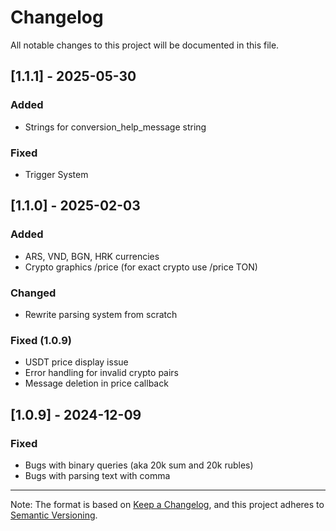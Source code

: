 # Changelog

All notable changes to this project will be documented in this file.

## [1.1.1] - 2025-05-30

### Added

- Strings for conversion_help_message string

### Fixed

- Trigger System

## [1.1.0] - 2025-02-03

### Added

- ARS,  VND, BGN, HRK currencies
- Crypto graphics /price (for exact crypto use /price TON)

### Changed

- Rewrite parsing system from scratch

### Fixed (1.0.9)

- USDT price display issue
- Error handling for invalid crypto pairs
- Message deletion in price callback

## [1.0.9] - 2024-12-09

### Fixed

- Bugs with binary queries (aka 20k sum and 20k rubles)
- Bugs with parsing text with comma

---

Note: The format is based on [Keep a Changelog](https://keepachangelog.com/en/1.0.0/),
and this project adheres to [Semantic Versioning](https://semver.org/spec/v2.0.0.html).
